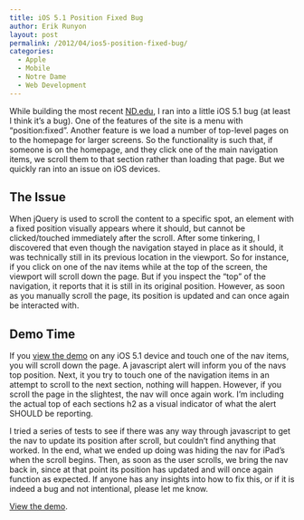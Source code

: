 ```yaml
---
title: iOS 5.1 Position Fixed Bug
author: Erik Runyon
layout: post
permalink: /2012/04/ios5-position-fixed-bug/
categories:
  - Apple
  - Mobile
  - Notre Dame
  - Web Development
---
```

While building the most recent [ND.edu][1], I ran into a little iOS 5.1 bug (at least I think it’s a bug). One of the features of the site is a menu with “position:fixed”. Another feature is we load a number of top-level pages on to the homepage for larger screens. So the functionality is such that, if someone is on the homepage, and they click one of the main navigation items, we scroll them to that section rather than loading that page. But we quickly ran into an issue on iOS devices.<!-- more -->

## The Issue

When jQuery is used to scroll the content to a specific spot, an element with a fixed position visually appears where it should, but cannot be clicked/touched immediately after the scroll. After some tinkering, I discovered that even though the navigation stayed in place as it should, it was technically still in its previous location in the viewport. So for instance, if you click on one of the nav items while at the top of the screen, the viewport will scroll down the page. But if you inspect the “top” of the navigation, it reports that it is still in its original position. However, as soon as you manually scroll the page, its position is updated and can once again be interacted with.

## Demo Time

If you [view the demo][2] on any iOS 5.1 device and touch one of the nav items, you will scroll down the page. A javascript alert will inform you of the navs top position. Next, it you try to touch one of the navigation items in an attempt to scroll to the next section, nothing will happen. However, if you scroll the page in the slightest, the nav will once again work. I’m including the actual top of each sections h2 as a visual indicator of what the alert SHOULD be reporting.

I tried a series of tests to see if there was any way through javascript to get the nav to update its position after scroll, but couldn’t find anything that worked. In the end, what we ended up doing was hiding the nav for iPad’s when the scroll begins. Then, as soon as the user scrolls, we bring the nav back in, since at that point its position has updated and will once again function as expected. If anyone has any insights into how to fix this, or if it is indeed a bug and not intentional, please let me know.

[View the demo][2].

 [1]: http://nd.edu
 [2]: /demos/ios5-position-fixed/